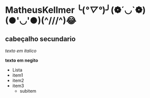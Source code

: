 # MatheusKellmer ╰(*°▽°*)╯(❁´◡`❁)(●'◡'●)(^///^)😂

## cabeçalho secundario

*texto em italico*

**texto em negito**

* Lista
* item1
* item2
* item3
    * subitem
